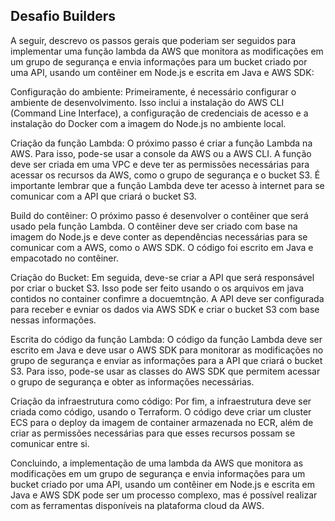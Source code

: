 Desafio Builders
--------

A seguir, descrevo os passos gerais que poderiam ser seguidos para implementar uma função lambda da AWS que monitora as modificações em um grupo de segurança e envia informações para um bucket criado por uma API, usando um contêiner em Node.js e escrita em Java e AWS SDK:

Configuração do ambiente:
Primeiramente, é necessário configurar o ambiente de desenvolvimento. Isso inclui a instalação do AWS CLI (Command Line Interface), a configuração de credenciais de acesso e a instalação do Docker com a imagem do  Node.js no ambiente local.

Criação da função Lambda:
O próximo passo é criar a função Lambda na AWS. Para isso, pode-se usar a console da AWS ou a AWS CLI. A função deve ser criada em uma VPC e deve ter as permissões necessárias para acessar os recursos da AWS, como o grupo de segurança e o bucket S3. É importante lembrar que a função Lambda deve ter acesso à internet para se comunicar com a API que criará o bucket S3.

Build do contêiner:
O próximo passo é desenvolver o contêiner que será usado pela função Lambda. O contêiner deve ser criado com base na imagem do Node.js e deve conter as dependências necessárias para se comunicar com a AWS, como o AWS SDK. O código foi escrito em Java e empacotado no contêiner.

Criação do Bucket:
Em seguida, deve-se criar a API que será responsável por criar o bucket S3. Isso pode ser feito usando o os arquivos em java contidos no container confimre a docuemtnção. A API deve ser configurada para receber e evniar os dados via AWS SDK e criar o bucket S3 com base nessas informações.

Escrita do código da função Lambda:
O código da função Lambda deve ser escrito em Java e deve usar o AWS SDK para monitorar as modificações no grupo de segurança e enviar as informações para a API que criará o bucket S3. Para isso, pode-se usar as classes do AWS SDK que permitem acessar o grupo de segurança e obter as informações necessárias.

Criação da infraestrutura como código:
Por fim, a infraestrutura deve ser criada como código, usando o Terraform. O código deve criar um cluster ECS para o deploy da imagem de container armazenada no ECR, além de criar as permissões necessárias para que esses recursos possam se comunicar entre si.

Concluindo, a implementação de uma lambda da AWS que monitora as modificações em um grupo de segurança e envia informações para um bucket criado por uma API, usando um contêiner em Node.js e escrita em Java e AWS SDK pode ser um processo complexo, mas é possível realizar com as ferramentas disponíveis na plataforma cloud da AWS.
